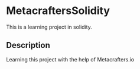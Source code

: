 # MetacraftersSolidity
This is a learning project in solidity.
## Description
Learning this project with the help of Metacrafters.io
